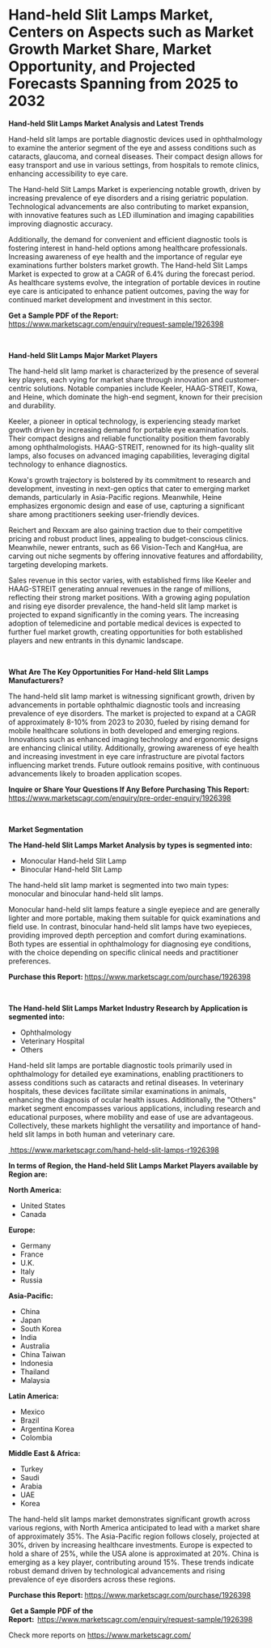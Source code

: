 <p><h1>Hand-held Slit Lamps Market, Centers on Aspects such as Market Growth Market Share, Market Opportunity, and Projected Forecasts Spanning from 2025 to 2032</h1></p><p><strong>Hand-held Slit Lamps Market Analysis and Latest Trends</strong></p>
<p><p>Hand-held slit lamps are portable diagnostic devices used in ophthalmology to examine the anterior segment of the eye and assess conditions such as cataracts, glaucoma, and corneal diseases. Their compact design allows for easy transport and use in various settings, from hospitals to remote clinics, enhancing accessibility to eye care.</p><p>The Hand-held Slit Lamps Market is experiencing notable growth, driven by increasing prevalence of eye disorders and a rising geriatric population. Technological advancements are also contributing to market expansion, with innovative features such as LED illumination and imaging capabilities improving diagnostic accuracy. </p><p>Additionally, the demand for convenient and efficient diagnostic tools is fostering interest in hand-held options among healthcare professionals. Increasing awareness of eye health and the importance of regular eye examinations further bolsters market growth. The Hand-held Slit Lamps Market is expected to grow at a CAGR of 6.4% during the forecast period. As healthcare systems evolve, the integration of portable devices in routine eye care is anticipated to enhance patient outcomes, paving the way for continued market development and investment in this sector.</p></p>
<p><strong>Get a Sample PDF of the Report:&nbsp;</strong> <a href="https://www.marketscagr.com/enquiry/request-sample/1926398?utm_campaign=2113&utm_medium=2&utm_source=Github&utm_content=ia&utm_term=28032025&utm_id=hand-held-slit-lamps">https://www.marketscagr.com/enquiry/request-sample/1926398</a></p>
<p>&nbsp;</p>
<p><strong>Hand-held Slit Lamps Major Market Players</strong></p>
<p><p>The hand-held slit lamp market is characterized by the presence of several key players, each vying for market share through innovation and customer-centric solutions. Notable companies include Keeler, HAAG-STREIT, Kowa, and Heine, which dominate the high-end segment, known for their precision and durability. </p><p>Keeler, a pioneer in optical technology, is experiencing steady market growth driven by increasing demand for portable eye examination tools. Their compact designs and reliable functionality position them favorably among ophthalmologists. HAAG-STREIT, renowned for its high-quality slit lamps, also focuses on advanced imaging capabilities, leveraging digital technology to enhance diagnostics.</p><p>Kowa's growth trajectory is bolstered by its commitment to research and development, investing in next-gen optics that cater to emerging market demands, particularly in Asia-Pacific regions. Meanwhile, Heine emphasizes ergonomic design and ease of use, capturing a significant share among practitioners seeking user-friendly devices.</p><p>Reichert and Rexxam are also gaining traction due to their competitive pricing and robust product lines, appealing to budget-conscious clinics. Meanwhile, newer entrants, such as 66 Vision-Tech and KangHua, are carving out niche segments by offering innovative features and affordability, targeting developing markets.</p><p>Sales revenue in this sector varies, with established firms like Keeler and HAAG-STREIT generating annual revenues in the range of millions, reflecting their strong market positions. With a growing aging population and rising eye disorder prevalence, the hand-held slit lamp market is projected to expand significantly in the coming years. The increasing adoption of telemedicine and portable medical devices is expected to further fuel market growth, creating opportunities for both established players and new entrants in this dynamic landscape.</p></p>
<p>&nbsp;</p>
<p><strong>What Are The Key Opportunities For Hand-held Slit Lamps Manufacturers?</strong></p>
<p><p>The hand-held slit lamp market is witnessing significant growth, driven by advancements in portable ophthalmic diagnostic tools and increasing prevalence of eye disorders. The market is projected to expand at a CAGR of approximately 8-10% from 2023 to 2030, fueled by rising demand for mobile healthcare solutions in both developed and emerging regions. Innovations such as enhanced imaging technology and ergonomic designs are enhancing clinical utility. Additionally, growing awareness of eye health and increasing investment in eye care infrastructure are pivotal factors influencing market trends. Future outlook remains positive, with continuous advancements likely to broaden application scopes.</p></p>
<p><strong>Inquire or Share Your Questions If Any Before Purchasing This Report:</strong> <a href="https://www.marketscagr.com/enquiry/pre-order-enquiry/1926398?utm_campaign=2113&utm_medium=2&utm_source=Github&utm_content=ia&utm_term=28032025&utm_id=hand-held-slit-lamps">https://www.marketscagr.com/enquiry/pre-order-enquiry/1926398</a></p>
<p>&nbsp;</p>
<p><strong>Market Segmentation</strong></p>
<p><strong>The Hand-held Slit Lamps Market Analysis by types is segmented into:</strong></p>
<p><ul><li>Monocular Hand-held Slit Lamp</li><li>Binocular Hand-held Slit Lamp</li></ul></p>
<p><p>The hand-held slit lamp market is segmented into two main types: monocular and binocular hand-held slit lamps. </p><p>Monocular hand-held slit lamps feature a single eyepiece and are generally lighter and more portable, making them suitable for quick examinations and field use. In contrast, binocular hand-held slit lamps have two eyepieces, providing improved depth perception and comfort during examinations. Both types are essential in ophthalmology for diagnosing eye conditions, with the choice depending on specific clinical needs and practitioner preferences.</p></p>
<p><strong>Purchase this Report:&nbsp;</strong><a href="https://www.marketscagr.com/purchase/1926398?utm_campaign=2113&utm_medium=2&utm_source=Github&utm_content=ia&utm_term=28032025&utm_id=hand-held-slit-lamps">https://www.marketscagr.com/purchase/1926398</a></p>
<p>&nbsp;</p>
<p><strong>The Hand-held Slit Lamps Market Industry Research by Application is segmented into:</strong></p>
<p><ul><li>Ophthalmology</li><li>Veterinary Hospital</li><li>Others</li></ul></p>
<p><p>Hand-held slit lamps are portable diagnostic tools primarily used in ophthalmology for detailed eye examinations, enabling practitioners to assess conditions such as cataracts and retinal diseases. In veterinary hospitals, these devices facilitate similar examinations in animals, enhancing the diagnosis of ocular health issues. Additionally, the "Others" market segment encompasses various applications, including research and educational purposes, where mobility and ease of use are advantageous. Collectively, these markets highlight the versatility and importance of hand-held slit lamps in both human and veterinary care.</p></p>
<p><a href="https://www.marketscagr.com/hand-held-slit-lamps-r1926398?utm_campaign=2113&utm_medium=2&utm_source=Github&utm_content=ia&utm_term=28032025&utm_id=hand-held-slit-lamps">&nbsp;https://www.marketscagr.com/hand-held-slit-lamps-r1926398</a></p>
<p><strong>In terms of Region, the Hand-held Slit Lamps Market Players available by Region are:</strong></p>
<p>
    <p> <strong> North America: </strong>
        <ul>
            <li>United States</li>
            <li>Canada</li>
        </ul>
        </p> 
    <p> <strong> Europe: </strong>
        <ul>
            <li>Germany</li>
            <li>France</li>
            <li>U.K.</li>
            <li>Italy</li>
            <li>Russia</li>
        </ul>
        </p> 
    <p> <strong> Asia-Pacific: </strong>
        <ul>
            <li>China</li>
            <li>Japan</li>
            <li>South Korea</li>
            <li>India</li>
            <li>Australia</li>
            <li>China Taiwan</li>
            <li>Indonesia</li>
            <li>Thailand</li>
            <li>Malaysia</li>
        </ul>
        </p> 
    <p> <strong> Latin America: </strong>
        <ul>
            <li>Mexico</li>
            <li>Brazil</li>
            <li>Argentina Korea</li>
            <li>Colombia</li>
        </ul>
        </p> 
    <p> <strong> Middle East & Africa: </strong>
        <ul>
            <li>Turkey</li>
            <li>Saudi</li>
            <li>Arabia</li>
            <li>UAE</li>
            <li>Korea</li>
        </ul>
    </p>
    </p>
<p><p>The hand-held slit lamps market demonstrates significant growth across various regions, with North America anticipated to lead with a market share of approximately 35%. The Asia-Pacific region follows closely, projected at 30%, driven by increasing healthcare investments. Europe is expected to hold a share of 25%, while the USA alone is approximated at 20%. China is emerging as a key player, contributing around 15%. These trends indicate robust demand driven by technological advancements and rising prevalence of eye disorders across these regions.</p></p>
<p><strong>Purchase this Report: </strong><a href="https://www.marketscagr.com/purchase/1926398?utm_campaign=2113&utm_medium=2&utm_source=Github&utm_content=ia&utm_term=28032025&utm_id=hand-held-slit-lamps">https://www.marketscagr.com/purchase/1926398</a></p>
<p>&nbsp;<strong>Get a Sample PDF of the Report:&nbsp;&nbsp;</strong><a href="https://www.marketscagr.com/enquiry/request-sample/1926398?utm_campaign=2113&utm_medium=2&utm_source=Github&utm_content=ia&utm_term=28032025&utm_id=hand-held-slit-lamps">https://www.marketscagr.com/enquiry/request-sample/1926398</a></p>
<p><strong></strong></p>
<p>Check more reports on <a href="https://www.marketscagr.com/?utm_campaign=2113&utm_medium=2&utm_source=Github&utm_content=ia&utm_term=28032025&utm_id=hand-held-slit-lamps">https://www.marketscagr.com/</a></p>